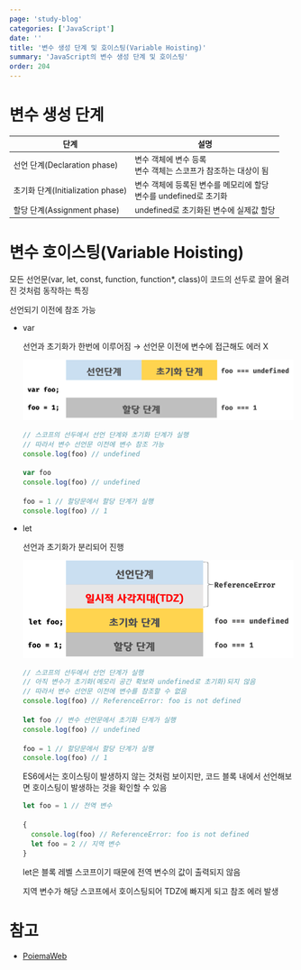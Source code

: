 ```yaml
---
page: 'study-blog'
categories: ['JavaScript']
date: ''
title: '변수 생성 단계 및 호이스팅(Variable Hoisting)'
summary: 'JavaScript의 변수 생성 단계 및 호이스팅'
order: 204
---
```


# 변수 생성 단계

| 단계                              | 설명                                                                  |
| --------------------------------- | --------------------------------------------------------------------- |
| 선언 단계(Declaration phase)      | 변수 객체에 변수 등록<br/>변수 객체는 스코프가 참조하는 대상이 됨     |
| 초기화 단계(Initialization phase) | 변수 객체에 등록된 변수를 메모리에 할당<br/>변수를 undefined로 초기화 |
| 할당 단계(Assignment phase)       | undefined로 초기화된 변수에 실제값 할당                               |

# 변수 호이스팅(Variable Hoisting)

모든 선언문(var, let, const, function, function\*, class)이 코드의 선두로 끌어 올려진 것처럼 동작하는 특징

선언되기 이전에 참조 가능

- var

  선언과 초기화가 한번에 이루어짐 → 선언문 이전에 변수에 접근해도 에러 X

  ![post](./img/var-lifecycle.png)

  ```javascript
  // 스코프의 선두에서 선언 단계와 초기화 단계가 실행
  // 따라서 변수 선언문 이전에 변수 참조 가능
  console.log(foo) // undefined

  var foo
  console.log(foo) // undefined

  foo = 1 // 할당문에서 할당 단계가 실행
  console.log(foo) // 1
  ```

- let

  선언과 초기화가 분리되어 진행

  ![let-lifecycle](./img/let-lifecycle.png)

  ```javascript
  // 스코프의 선두에서 선언 단계가 실행
  // 아직 변수가 초기화(메모리 공간 확보와 undefined로 초기화)되지 않음
  // 따라서 변수 선언문 이전에 변수를 참조할 수 없음
  console.log(foo) // ReferenceError: foo is not defined

  let foo // 변수 선언문에서 초기화 단계가 실행
  console.log(foo) // undefined

  foo = 1 // 할당문에서 할당 단계가 실행
  console.log(foo) // 1
  ```

  ES6에서는 호이스팅이 발생하지 않는 것처럼 보이지만, 코드 블록 내에서 선언해보면 호이스팅이 발생하는 것을 확인할 수 있음

  ```javascript
  let foo = 1 // 전역 변수

  {
    console.log(foo) // ReferenceError: foo is not defined
    let foo = 2 // 지역 변수
  }
  ```

  let은 블록 레벨 스코프이기 때문에 전역 변수의 값이 출력되지 않음

  지역 변수가 해당 스코프에서 호이스팅되어 TDZ에 빠지게 되고 참조 에러 발생

# 참고

- [PoiemaWeb](https://poiemaweb.com/js-data-type-variable)
